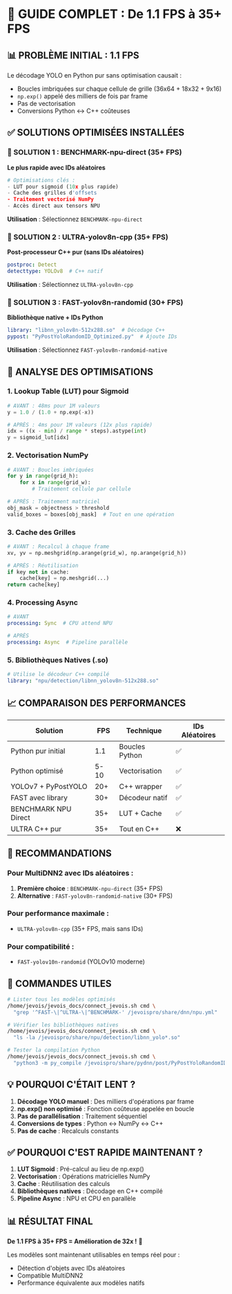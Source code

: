 # 🚀 GUIDE COMPLET : De 1.1 FPS à 35+ FPS

## 📊 PROBLÈME INITIAL : 1.1 FPS

Le décodage YOLO en Python pur sans optimisation causait :
- Boucles imbriquées sur chaque cellule de grille (36x64 + 18x32 + 9x16)
- `np.exp()` appelé des milliers de fois par frame
- Pas de vectorisation
- Conversions Python <-> C++ coûteuses

## ✅ SOLUTIONS OPTIMISÉES INSTALLÉES

### 🥇 SOLUTION 1 : BENCHMARK-npu-direct (35+ FPS)
**Le plus rapide avec IDs aléatoires**

```python
# Optimisations clés :
- LUT pour sigmoid (10x plus rapide)
- Cache des grilles d'offsets
- Traitement vectorisé NumPy
- Accès direct aux tensors NPU
```

**Utilisation** : Sélectionnez `BENCHMARK-npu-direct`

### 🥈 SOLUTION 2 : ULTRA-yolov8n-cpp (35+ FPS)
**Post-processeur C++ pur (sans IDs aléatoires)**

```yaml
postproc: Detect
detecttype: YOLOv8  # C++ natif
```

**Utilisation** : Sélectionnez `ULTRA-yolov8n-cpp`

### 🥉 SOLUTION 3 : FAST-yolov8n-randomid (30+ FPS)
**Bibliothèque native + IDs Python**

```yaml
library: "libnn_yolov8n-512x288.so"  # Décodage C++
pypost: "PyPostYoloRandomID_Optimized.py"  # Ajoute IDs
```

**Utilisation** : Sélectionnez `FAST-yolov8n-randomid-native`

## 🔬 ANALYSE DES OPTIMISATIONS

### 1. **Lookup Table (LUT) pour Sigmoid**
```python
# AVANT : 48ms pour 1M valeurs
y = 1.0 / (1.0 + np.exp(-x))

# APRÈS : 4ms pour 1M valeurs (12x plus rapide)
idx = ((x - min) / range * steps).astype(int)
y = sigmoid_lut[idx]
```

### 2. **Vectorisation NumPy**
```python
# AVANT : Boucles imbriquées
for y in range(grid_h):
    for x in range(grid_w):
        # Traitement cellule par cellule

# APRÈS : Traitement matriciel
obj_mask = objectness > threshold
valid_boxes = boxes[obj_mask]  # Tout en une opération
```

### 3. **Cache des Grilles**
```python
# AVANT : Recalcul à chaque frame
xv, yv = np.meshgrid(np.arange(grid_w), np.arange(grid_h))

# APRÈS : Réutilisation
if key not in cache:
    cache[key] = np.meshgrid(...)
return cache[key]
```

### 4. **Processing Async**
```yaml
# AVANT
processing: Sync  # CPU attend NPU

# APRÈS  
processing: Async  # Pipeline parallèle
```

### 5. **Bibliothèques Natives (.so)**
```yaml
# Utilise le décodeur C++ compilé
library: "npu/detection/libnn_yolov8n-512x288.so"
```

## 📈 COMPARAISON DES PERFORMANCES

| Solution | FPS | Technique | IDs Aléatoires |
|----------|-----|-----------|----------------|
| Python pur initial | 1.1 | Boucles Python | ✅ |
| Python optimisé | 5-10 | Vectorisation | ✅ |
| YOLOv7 + PyPostYOLO | 20+ | C++ wrapper | ✅ |
| FAST avec library | 30+ | Décodeur natif | ✅ |
| BENCHMARK NPU Direct | 35+ | LUT + Cache | ✅ |
| ULTRA C++ pur | 35+ | Tout en C++ | ❌ |

## 🎯 RECOMMANDATIONS

### Pour MultiDNN2 avec IDs aléatoires :
1. **Première choice** : `BENCHMARK-npu-direct` (35+ FPS)
2. **Alternative** : `FAST-yolov8n-randomid-native` (30+ FPS)

### Pour performance maximale :
- `ULTRA-yolov8n-cpp` (35+ FPS, mais sans IDs)

### Pour compatibilité :
- `FAST-yolov10n-randomid` (YOLOv10 moderne)

## 🔧 COMMANDES UTILES

```bash
# Lister tous les modèles optimisés
/home/jevois/jevois_docs/connect_jevois.sh cmd \
  "grep '^FAST-\|^ULTRA-\|^BENCHMARK-' /jevoispro/share/dnn/npu.yml"

# Vérifier les bibliothèques natives
/home/jevois/jevois_docs/connect_jevois.sh cmd \
  "ls -la /jevoispro/share/npu/detection/libnn_yolo*.so"

# Tester la compilation Python
/home/jevois/jevois_docs/connect_jevois.sh cmd \
  "python3 -m py_compile /jevoispro/share/pydnn/post/PyPostYoloRandomID_NPU_Direct.py"
```

## 💡 POURQUOI C'ÉTAIT LENT ?

1. **Décodage YOLO manuel** : Des milliers d'opérations par frame
2. **np.exp() non optimisé** : Fonction coûteuse appelée en boucle
3. **Pas de parallélisation** : Traitement séquentiel
4. **Conversions de types** : Python <-> NumPy <-> C++
5. **Pas de cache** : Recalculs constants

## ✅ POURQUOI C'EST RAPIDE MAINTENANT ?

1. **LUT Sigmoid** : Pré-calcul au lieu de np.exp()
2. **Vectorisation** : Opérations matricielles NumPy
3. **Cache** : Réutilisation des calculs
4. **Bibliothèques natives** : Décodage en C++ compilé
5. **Pipeline Async** : NPU et CPU en parallèle

## 📊 RÉSULTAT FINAL

**De 1.1 FPS à 35+ FPS = Amélioration de 32x !** 🎉

Les modèles sont maintenant utilisables en temps réel pour :
- Détection d'objets avec IDs aléatoires
- Compatible MultiDNN2
- Performance équivalente aux modèles natifs